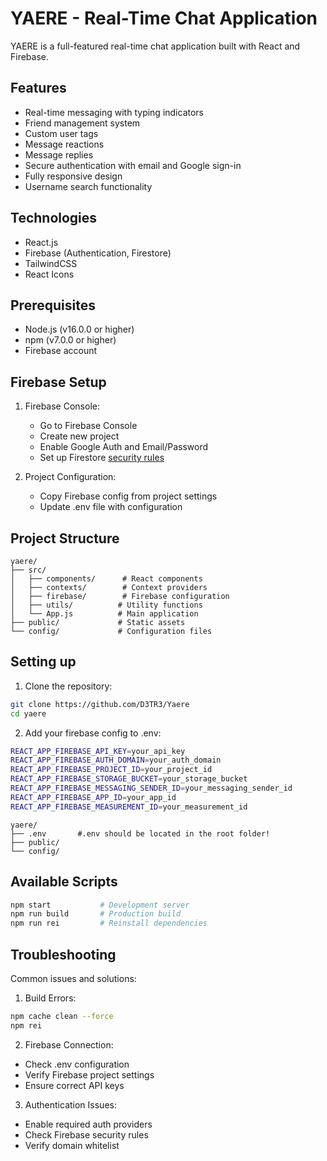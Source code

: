 # YAERE - Real-Time Chat Application

YAERE is a full-featured real-time chat application built with React and Firebase.

## Features

- Real-time messaging with typing indicators
- Friend management system
- Custom user tags
- Message reactions
- Message replies
- Secure authentication with email and Google sign-in
- Fully responsive design
- Username search functionality

## Technologies

- React.js
- Firebase (Authentication, Firestore)
- TailwindCSS
- React Icons

## Prerequisites

- Node.js (v16.0.0 or higher)
- npm (v7.0.0 or higher)
- Firebase account

## Firebase Setup

1. Firebase Console:
   - Go to Firebase Console
   - Create new project
   - Enable Google Auth and Email/Password
   - Set up Firestore [security rules](https://github.com/D3TR3/Yaere/blob/main/fireStoreRules.md)

2. Project Configuration:
   - Copy Firebase config from project settings
   - Update .env file with configuration

## Project Structure

```
yaere/
├── src/
│   ├── components/      # React components
│   ├── contexts/        # Context providers
│   ├── firebase/        # Firebase configuration
│   ├── utils/          # Utility functions
│   └── App.js          # Main application
├── public/             # Static assets
└── config/             # Configuration files
```

## Setting up

1. Clone the repository:
```sh
git clone https://github.com/D3TR3/Yaere
cd yaere
```
2. Add your firebase config to .env:
```sh
REACT_APP_FIREBASE_API_KEY=your_api_key
REACT_APP_FIREBASE_AUTH_DOMAIN=your_auth_domain
REACT_APP_FIREBASE_PROJECT_ID=your_project_id
REACT_APP_FIREBASE_STORAGE_BUCKET=your_storage_bucket
REACT_APP_FIREBASE_MESSAGING_SENDER_ID=your_messaging_sender_id
REACT_APP_FIREBASE_APP_ID=your_app_id
REACT_APP_FIREBASE_MEASUREMENT_ID=your_measurement_id
```
```
yaere/
├── .env       #.env should be located in the root folder!
├── public/             
└── config/
```

## Available Scripts

```bash
npm start           # Development server
npm run build       # Production build
npm run rei         # Reinstall dependencies
```

## Troubleshooting

Common issues and solutions:

1. Build Errors:
```bash
npm cache clean --force
npm rei
```

2. Firebase Connection:
- Check .env configuration
- Verify Firebase project settings
- Ensure correct API keys

3. Authentication Issues:
- Enable required auth providers
- Check Firebase security rules
- Verify domain whitelist
